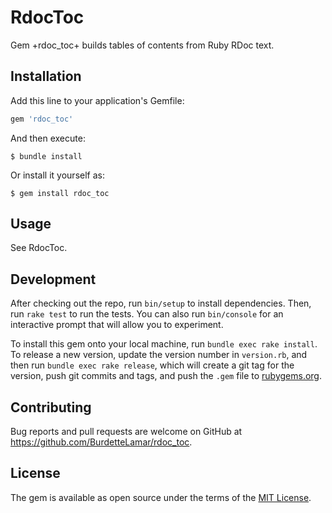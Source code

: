 # RdocToc

Gem +rdoc_toc+ builds tables of contents from Ruby RDoc text.

## Installation

Add this line to your application's Gemfile:

```ruby
gem 'rdoc_toc'
```

And then execute:

    $ bundle install

Or install it yourself as:

    $ gem install rdoc_toc

## Usage

See RdocToc.

## Development

After checking out the repo, run `bin/setup` to install dependencies. Then, run `rake test` to run the tests. You can also run `bin/console` for an interactive prompt that will allow you to experiment.

To install this gem onto your local machine, run `bundle exec rake install`. To release a new version, update the version number in `version.rb`, and then run `bundle exec rake release`, which will create a git tag for the version, push git commits and tags, and push the `.gem` file to [rubygems.org](https://rubygems.org).

## Contributing

Bug reports and pull requests are welcome on GitHub at https://github.com/BurdetteLamar/rdoc_toc.


## License

The gem is available as open source under the terms of the [MIT License](https://opensource.org/licenses/MIT).
